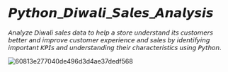 # 𝙋𝙮𝙩𝙝𝙤𝙣_𝘿𝙞𝙬𝙖𝙡𝙞_𝙎𝙖𝙡𝙚𝙨_𝘼𝙣𝙖𝙡𝙮𝙨𝙞𝙨

𝘈𝘯𝘢𝘭𝘺𝘻𝘦 𝘋𝘪𝘸𝘢𝘭𝘪 𝘴𝘢𝘭𝘦𝘴 𝘥𝘢𝘵𝘢 𝘵𝘰 𝘩𝘦𝘭𝘱 𝘢 𝘴𝘵𝘰𝘳𝘦 𝘶𝘯𝘥𝘦𝘳𝘴𝘵𝘢𝘯𝘥 𝘪𝘵𝘴 𝘤𝘶𝘴𝘵𝘰𝘮𝘦𝘳𝘴 𝘣𝘦𝘵𝘵𝘦𝘳 𝘢𝘯𝘥 𝘪𝘮𝘱𝘳𝘰𝘷𝘦 𝘤𝘶𝘴𝘵𝘰𝘮𝘦𝘳 𝘦𝘹𝘱𝘦𝘳𝘪𝘦𝘯𝘤𝘦 𝘢𝘯𝘥 𝘴𝘢𝘭𝘦𝘴 𝘣𝘺 𝘪𝘥𝘦𝘯𝘵𝘪𝘧𝘺𝘪𝘯𝘨 𝘪𝘮𝘱𝘰𝘳𝘵𝘢𝘯𝘵 𝘒𝘗𝘐𝘴 𝘢𝘯𝘥 𝘶𝘯𝘥𝘦𝘳𝘴𝘵𝘢𝘯𝘥𝘪𝘯𝘨 𝘵𝘩𝘦𝘪𝘳 𝘤𝘩𝘢𝘳𝘢𝘤𝘵𝘦𝘳𝘪𝘴𝘵𝘪𝘤𝘴 𝘶𝘴𝘪𝘯𝘨 𝘗𝘺𝘵𝘩𝘰𝘯.

 ![60813e277040de496d3d4ae37dedf568](https://github.com/CoderNitu/Python_Diwali_Sales_Analysis/assets/87817227/df5ca590-4b47-4fd0-ac06-7a0b2cac0f3f)






